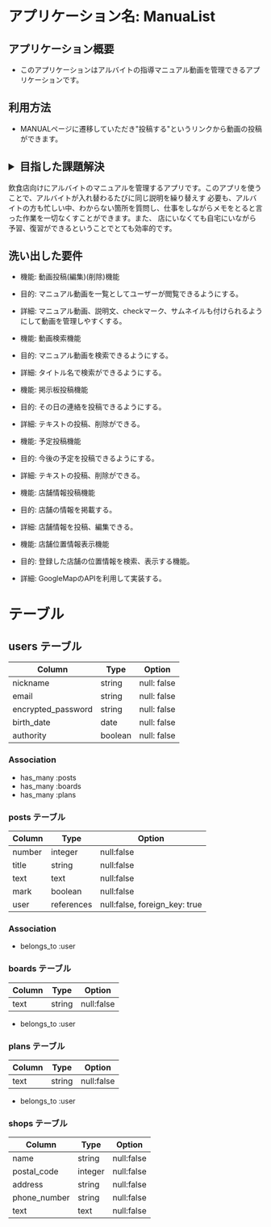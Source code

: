 # アプリケーション名: ManuaList

## アプリケーション概要
- このアプリケーションはアルバイトの指導マニュアル動画を管理できるアプリケーションです。

## 利用方法
- MANUALページに遷移していただき"投稿する"というリンクから動画の投稿ができます。

## <details><summary>目指した課題解決</summary>
飲食店向けにアルバイトのマニュアルを管理するアプリです。このアプリを使うことで、アルバイトが入れ替わるたびに同じ説明を繰り替えす
必要も、アルバイトの方も忙しい中、わからない箇所を質問し、仕事をしながらメモをとると言った作業を一切なくすことができます。また、
店にいなくても自宅にいながら予習、復習ができるということでとても効率的です。
</details>

## 洗い出した要件
- 機能: 動画投稿(編集)(削除)機能
 - 目的:  マニュアル動画を一覧としてユーザーが閲覧できるようにする。
 - 詳細:  マニュアル動画、説明文、checkマーク、サムネイルも付けられるようにして動画を管理しやすくする。

- 機能: 動画検索機能
 - 目的: マニュアル動画を検索できるようにする。
 - 詳細: タイトル名で検索ができるようにする。

- 機能: 掲示板投稿機能
 - 目的: その日の連絡を投稿できるようにする。
 - 詳細:  テキストの投稿、削除ができる。

- 機能: 予定投稿機能
 - 目的: 今後の予定を投稿できるようにする。
 - 詳細: テキストの投稿、削除ができる。

- 機能: 店舗情報投稿機能
 - 目的: 店舗の情報を掲載する。
 - 詳細: 店舗情報を投稿、編集できる。

- 機能: 店舗位置情報表示機能
 - 目的: 登録した店舗の位置情報を検索、表示する機能。
 - 詳細: GoogleMapのAPIを利用して実装する。


# テーブル

## users テーブル

| Column             | Type    | Option      |
| ------------------ | ------- | ----------- |
| nickname           | string  | null: false |
| email              | string  | null: false |
| encrypted_password | string  | null: false |
| birth_date         | date    | null: false |
| authority          | boolean | null: false |

### Association

- has_many :posts
- has_many :boards
- has_many :plans


### posts テーブル

| Column | Type       | Option                        |
| ------ | ---------- | ----------------------------- |
| number | integer    | null:false                    |
| title  | string     | null:false                    |
| text   | text       | null:false                    |
| mark   | boolean    | null:false                    |
| user   | references | null:false, foreign_key: true |

### Association

- belongs_to :user

### boards テーブル

| Column | Type   | Option       |
| ------ | ------ | ------------ |
| text   | string | null:false   |

- belongs_to :user

### plans テーブル

| Column | Type   | Option       |
| ------ | ------ | ------------ |
| text   | string | null:false   |

- belongs_to :user

### shops テーブル

| Column       | Type    | Option       |
| ------------ | ------- | ------------ |
| name         | string  | null:false   |
| postal_code  | integer | null:false   |
| address      | string  | null:false   |
| phone_number | string  | null:false   |
| text         | text    | null:false   |
